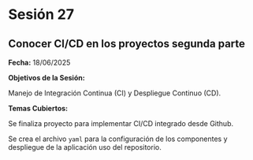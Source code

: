 # Sesión 27 #

## Conocer CI/CD en los proyectos segunda parte ##

**Fecha:** 18/06/2025

**Objetivos de la Sesión:**

Manejo de Integración Continua (CI) y Despliegue Continuo (CD).

**Temas Cubiertos:**

Se finaliza proyecto para implementar CI/CD integrado desde Github.

Se crea el archivo <code>yaml</code> para la configuración de los componentes y despliegue de la aplicación uso del repositorio.
